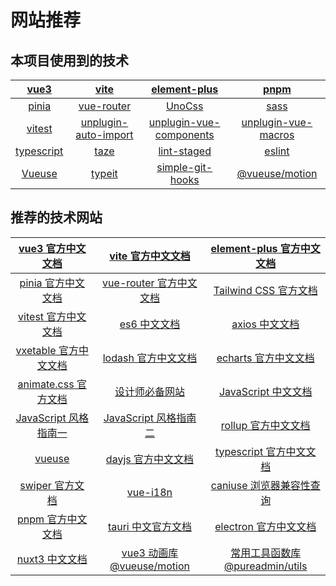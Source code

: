 # 网站推荐

## 本项目使用到的技术
|         [vue3](https://cn.vuejs.org/)          |                [vite](https://cn.vitejs.dev/)                |       [element-plus](https://element-plus.org/zh-CN/)        |                 [pnpm](https://pnpm.io/zh/)                  |
| :--------------------------------------------: | :----------------------------------------------------------: | :----------------------------------------------------------: | :----------------------------------------------------------: |
| [pinia](https://pinia.vuejs.org/zh/index.html) |          [vue-router](https://router.vuejs.org/zh/)          |                [UnoCss](https://unocss.dev/)                 |            [sass](https://sass-lang.com/install/)            |
|        [vitest](https://cn.vitest.dev/)        | [unplugin-auto-import](https://github.com/unplugin/unplugin-auto-import) | [unplugin-vue-components](https://github.com/unplugin/unplugin-vue-components) | [unplugin-vue-macros](https://github.com/vue-macros/vue-macros) |
| [typescript](https://www.typescriptlang.org/)  |            [taze](https://github.com/antfu/taze)             |     [lint-staged](https://github.com/okonet/lint-staged)     |                [eslint](https://eslint.org/)                 |
|         [Vueuse](https://vueuse.org/)          |      [typeit](https://github.com/alexmacarthur/typeit)       | [simple-git-hooks](https://github.com/toplenboren/simple-git-hooks) |         [@vueuse/motion](https://motion.vueuse.org/)         |




## 推荐的技术网站

| [vue3 官方中文文档](https://cn.vuejs.org/)                   | [vite 官方中文文档](https://cn.vitejs.dev/)                  | [element-plus 官方中文文档](https://element-plus.org/zh-CN/) |
| :--------------: | :--------------: | :--------------: |
| [pinia 官方中文文档](https://pinia.vuejs.org/zh/index.html)  | [vue-router 官方中文文档](https://router.vuejs.org/zh/)      | [Tailwind CSS 官方文档](https://tailwindcss.com/docs/installation) |
| [vitest 官方中文文档](https://cn.vitest.dev/)                | [es6 中文文档](https://es6.ruanyifeng.com/#docs/proxy)       | [axios 中文文档](https://www.axios-http.cn/)                 |
| [vxetable 官方中文文档](https://vxetable.cn/#/table/start/install) | [lodash 官方中文文档](https://www.lodashjs.com/)             | [echarts 官方中文文档](https://echarts.apache.org/zh/index.html) |
| [animate.css 官方文档](https://animate.style/)               | [设计师必备网站](https://www.meigong8.com/)                  | [JavaScript 中文文档](https://developer.mozilla.org/zh-CN/docs/Web/JavaScript) |
| [JavaScript 风格指南一](https://github.com/airbnb/javascript) | [JavaScript 风格指南二](https://github.com/airbnb/javascript) | [rollup 官方中文文档](https://cn.rollupjs.org/)              |
| [vueuse](https://vueuse.org/)                                | [dayjs 官方中文文档](https://dayjs.gitee.io/zh-CN/)          | [typescript 官方中文文档](https://www.tslang.cn/docs/home.html) |
| [swiper 官方文档](https://swiperjs.com/demos#default)        | [vue-i18n](https://vue-i18n.intlify.dev/)                    | [caniuse 浏览器兼容性查询](https://caniuse.com/)             |
| [pnpm 官方中文文档](https://pnpm.io/zh/)                     | [tauri 中文官方文档](https://tauri.app/zh/)                  | [electron 官方中文文档](https://www.electronjs.org/zh/docs/latest) |
| [nuxt3 中文文档](https://nuxt.com.cn/)                       | [vue3 动画库 @vueuse/motion](https://motion.vueuse.org/)     | [常用工具函数库 @pureadmin/utils](https://pure-admin-utils.netlify.app/) |
